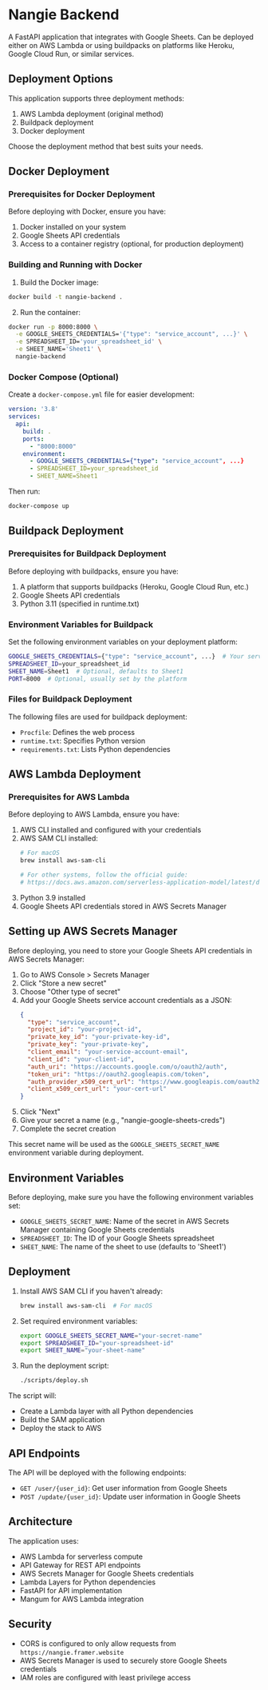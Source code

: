 # Nangie Backend

A FastAPI application that integrates with Google Sheets. Can be deployed either on AWS Lambda or using buildpacks on platforms like Heroku, Google Cloud Run, or similar services.

## Deployment Options

This application supports three deployment methods:
1. AWS Lambda deployment (original method)
2. Buildpack deployment
3. Docker deployment

Choose the deployment method that best suits your needs.

## Docker Deployment

### Prerequisites for Docker Deployment

Before deploying with Docker, ensure you have:
1. Docker installed on your system
2. Google Sheets API credentials
3. Access to a container registry (optional, for production deployment)

### Building and Running with Docker

1. Build the Docker image:
```bash
docker build -t nangie-backend .
```

2. Run the container:
```bash
docker run -p 8000:8000 \
  -e GOOGLE_SHEETS_CREDENTIALS='{"type": "service_account", ...}' \
  -e SPREADSHEET_ID='your_spreadsheet_id' \
  -e SHEET_NAME='Sheet1' \
  nangie-backend
```

### Docker Compose (Optional)

Create a `docker-compose.yml` file for easier development:
```yaml
version: '3.8'
services:
  api:
    build: .
    ports:
      - "8000:8000"
    environment:
      - GOOGLE_SHEETS_CREDENTIALS={"type": "service_account", ...}
      - SPREADSHEET_ID=your_spreadsheet_id
      - SHEET_NAME=Sheet1
```

Then run:
```bash
docker-compose up
```

## Buildpack Deployment

### Prerequisites for Buildpack Deployment

Before deploying with buildpacks, ensure you have:
1. A platform that supports buildpacks (Heroku, Google Cloud Run, etc.)
2. Google Sheets API credentials
3. Python 3.11 (specified in runtime.txt)

### Environment Variables for Buildpack

Set the following environment variables on your deployment platform:
```bash
GOOGLE_SHEETS_CREDENTIALS={"type": "service_account", ...}  # Your service account JSON
SPREADSHEET_ID=your_spreadsheet_id
SHEET_NAME=Sheet1  # Optional, defaults to Sheet1
PORT=8000  # Optional, usually set by the platform
```

### Files for Buildpack Deployment

The following files are used for buildpack deployment:
- `Procfile`: Defines the web process
- `runtime.txt`: Specifies Python version
- `requirements.txt`: Lists Python dependencies

## AWS Lambda Deployment

### Prerequisites for AWS Lambda

Before deploying to AWS Lambda, ensure you have:

1. AWS CLI installed and configured with your credentials
2. AWS SAM CLI installed:
   ```bash
   # For macOS
   brew install aws-sam-cli
   
   # For other systems, follow the official guide:
   # https://docs.aws.amazon.com/serverless-application-model/latest/developerguide/serverless-sam-cli-install.html
   ```
3. Python 3.9 installed
4. Google Sheets API credentials stored in AWS Secrets Manager

## Setting up AWS Secrets Manager

Before deploying, you need to store your Google Sheets API credentials in AWS Secrets Manager:

1. Go to AWS Console > Secrets Manager
2. Click "Store a new secret"
3. Choose "Other type of secret"
4. Add your Google Sheets service account credentials as a JSON:
   ```json
   {
     "type": "service_account",
     "project_id": "your-project-id",
     "private_key_id": "your-private-key-id",
     "private_key": "your-private-key",
     "client_email": "your-service-account-email",
     "client_id": "your-client-id",
     "auth_uri": "https://accounts.google.com/o/oauth2/auth",
     "token_uri": "https://oauth2.googleapis.com/token",
     "auth_provider_x509_cert_url": "https://www.googleapis.com/oauth2/v1/certs",
     "client_x509_cert_url": "your-cert-url"
   }
   ```
5. Click "Next"
6. Give your secret a name (e.g., "nangie-google-sheets-creds")
7. Complete the secret creation

This secret name will be used as the `GOOGLE_SHEETS_SECRET_NAME` environment variable during deployment.

## Environment Variables

Before deploying, make sure you have the following environment variables set:

- `GOOGLE_SHEETS_SECRET_NAME`: Name of the secret in AWS Secrets Manager containing Google Sheets credentials
- `SPREADSHEET_ID`: The ID of your Google Sheets spreadsheet
- `SHEET_NAME`: The name of the sheet to use (defaults to 'Sheet1')

## Deployment

1. Install AWS SAM CLI if you haven't already:
   ```bash
   brew install aws-sam-cli  # For macOS
   ```

2. Set required environment variables:
   ```bash
   export GOOGLE_SHEETS_SECRET_NAME="your-secret-name"
   export SPREADSHEET_ID="your-spreadsheet-id"
   export SHEET_NAME="your-sheet-name"
   ```

3. Run the deployment script:
   ```bash
   ./scripts/deploy.sh
   ```

The script will:
- Create a Lambda layer with all Python dependencies
- Build the SAM application
- Deploy the stack to AWS

## API Endpoints

The API will be deployed with the following endpoints:

- `GET /user/{user_id}`: Get user information from Google Sheets
- `POST /update/{user_id}`: Update user information in Google Sheets

## Architecture

The application uses:
- AWS Lambda for serverless compute
- API Gateway for REST API endpoints
- AWS Secrets Manager for Google Sheets credentials
- Lambda Layers for Python dependencies
- FastAPI for API implementation
- Mangum for AWS Lambda integration

## Security

- CORS is configured to only allow requests from `https://nangie.framer.website`
- AWS Secrets Manager is used to securely store Google Sheets credentials
- IAM roles are configured with least privilege access
